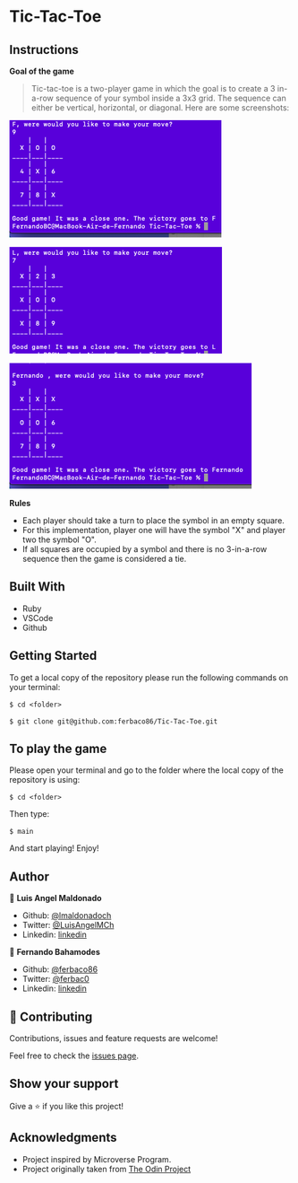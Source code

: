 # Tic-Tac-Toe

## Instructions

**Goal of the game**

> Tic-tac-toe is a two-player game in which the goal is to create a 3 in-a-row sequence of your symbol inside a 3x3 grid. The sequence can either be vertical, horizontal, or diagonal. Here are some screenshots:

![screenshot](assets/screenshot1.png)

![screenshot](assets/screenshot2.png)

![screenshot](assets/screenshot3.png)

**Rules**

- Each player should take a turn to place the symbol in an empty square.
- For this implementation, player one will have the symbol "X" and player two the symbol "O".
- If all squares are occupied by a symbol and there is no 3-in-a-row sequence then the game is considered a tie.

## Built With

- Ruby
- VSCode
- Github

## Getting Started

To get a local copy of the repository please run the following commands on your terminal:

```
$ cd <folder>
```

```
$ git clone git@github.com:ferbaco86/Tic-Tac-Toe.git
```

## To play the game

Please open your terminal and go to the folder where the local copy of the repository is using:

```
$ cd <folder>
```

Then type:

```
$ main
```

And start playing! Enjoy!

## Author

👤 **Luis Angel Maldonado**

- Github: [@lmaldonadoch](https://github.com/lmaldonadoch)
- Twitter: [@LuisAngelMCh](https://twitter.com/LuisAngelMCh)
- Linkedin: [linkedin](https://www.linkedin.com/in/luis-angel-maldonado-5b503a1a3/)

👤 **Fernando Bahamodes**

- Github: [@ferbaco86](https://github.com/ferbaco86)
- Twitter: [@ferbac0](https://twitter.com/ferbac0)
- Linkedin: [linkedin](https://www.linkedin.com/in/fernando-bahamondes-correa/)

## 🤝 Contributing

Contributions, issues and feature requests are welcome!

Feel free to check the [issues page](https://github.com/ferbaco86/Tic-Tac-Toe/issues).

## Show your support

Give a ⭐️ if you like this project!

## Acknowledgments

- Project inspired by Microverse Program.
- Project originally taken from [The Odin Project](https://www.theodinproject.com/courses/ruby-programming/lessons/oop)
